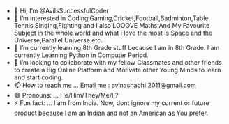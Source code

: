 - 👋 Hi, I’m @AviIsSuccessfulCoder
- 👀 I’m interested in Coding,Gaming,Cricket,Football,Badminton,Table Tennis,Singing,Fighting and I also LOOOVE Maths And My Favourite Subject in the whole world and what i love the most is Space and the Universe,Parallel Universe etc.
- 🌱 I’m currently learning 8th Grade stuff because I am in 8th Grade. I am currently Learning Python in Computer Period.
- 💞️ I’m looking to collaborate with my fellow Classmates and other friends to create a Big Online Platform and Motivate other Young Minds to learn and start coding.
- 📫 How to reach me ... Email me : avinashabhi.2011@gmail.com
- 😄 Pronouns: ... He/Him/They/Me/I ?
- ⚡ Fun fact: ... I am from India. Now, dont ignore my current or future product because I am an Indian and not an American as You prefer.

<!---
AviIsSuccessfulCoder/AviIsSuccessfulCoder is a ✨ special ✨ repository because its `README.md` (this file) appears on your GitHub profile.
You can click the Preview link to take a look at your changes.
--->

